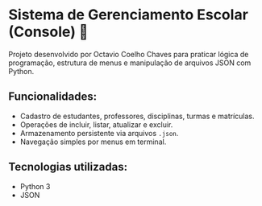 # Sistema de Gerenciamento Escolar (Console) 🏫

Projeto desenvolvido por Octavio Coelho Chaves para praticar lógica de programação, estrutura de menus e manipulação de arquivos JSON com Python.

## Funcionalidades:
- Cadastro de estudantes, professores, disciplinas, turmas e matrículas.
- Operações de incluir, listar, atualizar e excluir.
- Armazenamento persistente via arquivos `.json`.
- Navegação simples por menus em terminal.

## Tecnologias utilizadas:
- Python 3
- JSON
